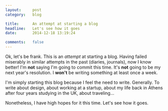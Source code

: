 ```yaml
---
layout:     post
category:   blog

title:      An attempt at starting a blog
headline:   Let's see how it goes
date:       2014-12-18 13:19:24

comments:   false
---
```

Ok, let's be frank. This is an *attempt* at starting a blog. Having failed miserably in similar attempts in the past (diaries, journals), now I know better! I'm **not** saying I'm going to commit this time. It's **not** going to be my next year's resolution. I **won't** be writing something at least once a week.

I'm simply starting this blog because I feel the need to write. Generally. To write about design, about working at a startup, about my life back in Athens after four years studying in the UK, about traveling...

Nonetheless, I have high hopes for it this time. Let's see how it goes.